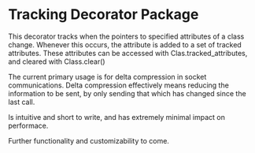 # Tracking Decorator Package

This decorator tracks when the pointers to specified attributes of a class change.
Whenever this occurs, the attribute is added to a set of tracked attributes.
These attributes can be accessed with Clas.tracked_attributes, and cleared with Class.clear()

The current primary usage is for delta compression in socket communications.
Delta compression effectively means reducing the information to be sent, by only sending that which has changed since the last call.

Is intuitive and short to write, and has extremely minimal impact on performace.

Further functionality and customizability to come.
